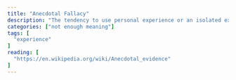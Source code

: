 ```yaml
---
title: "Anecdotal Fallacy"
description: "The tendency to use personal experience or an isolated example instead of a sound argument or compelling evidence."
categories: ["not enough meaning"]
tags: [
  "experience"
]
reading: [
  "https://en.wikipedia.org/wiki/Anecdotal_evidence"
]
---
```


